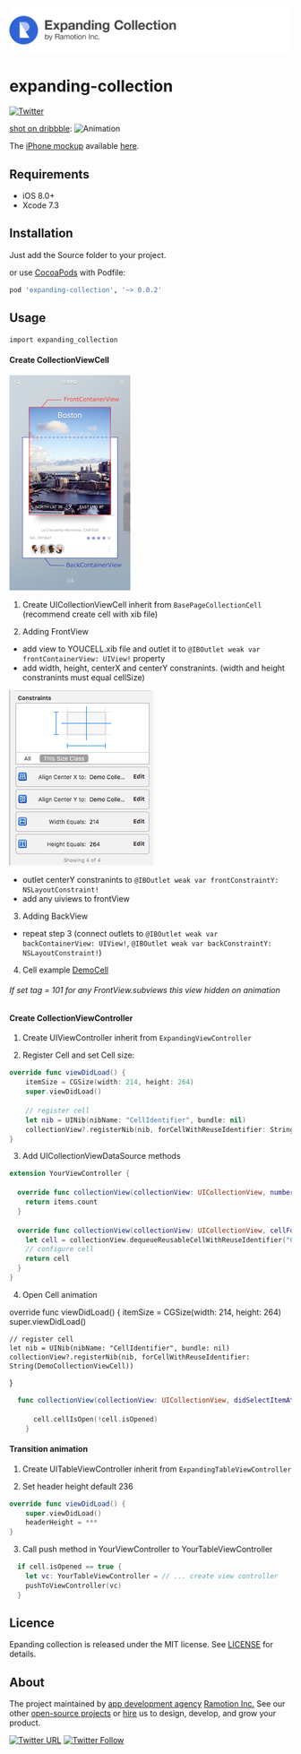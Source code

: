 ![header](./header.png)

# expanding-collection

[![Twitter](https://img.shields.io/badge/Twitter-@Ramotion-blue.svg?style=flat)](http://twitter.com/Ramotion)
<!-- [![CocoaPods](https://img.shields.io/cocoapods/p/Navigation-stack.svg)](https://cocoapods.org/pods/Navigation-stack) -->
<!-- [![CocoaPods](https://img.shields.io/cocoapods/v/Navigation-stack.svg)](http://cocoapods.org/pods/Navigation-stack) -->
<!-- [![Travis](https://img.shields.io/travis/Ramotion/navigation-stack.svg)](https://travis-ci.org/Ramotion/navigation-stack) -->
<!-- [![codebeat badge](https://codebeat.co/badges/c322a039-b06b-46d9-bf40-e48cf0365b97)](https://codebeat.co/projects/github-com-ramotion-navigation-stack) -->

[shot on dribbble](https://dribbble.com/shots/2741477-iOS-Expanding-Collection-Open-Source):
![Animation](preview.gif)

The [iPhone mockup](https://store.ramotion.com/product/iphone-6-mockups?utm_source=gthb&utm_medium=special&utm_campaign=expanding-collection) available [here](https://store.ramotion.com/product/iphone-6-mockups?utm_source=gthb&utm_medium=special&utm_campaign=expanding-collection).

## Requirements

- iOS 8.0+
- Xcode 7.3

## Installation

Just add the Source folder to your project.

or use [CocoaPods](https://cocoapods.org) with Podfile:
``` ruby
pod 'expanding-collection', '~> 0.0.2'
```
## Usage

`import expanding_collection`

#### Create CollectionViewCell
![cell](./images/image2.png)

1) Create UICollectionViewCell inherit from `BasePageCollectionCell` (recommend create cell with xib file)

2) Adding FrontView
  - add view to YOUCELL.xib file and outlet it to `@IBOutlet weak var frontContainerView: UIView!`  property  
  - add width, height, centerX and centerY constranints. (width and height constranints must equal cellSize)

  ![cell](./images/image1.png)  
  - outlet centerY constranints to `@IBOutlet weak var frontConstraintY: NSLayoutConstraint!`
  - add any uiviews to frontView

3) Adding BackView
  - repeat step 3 (connect outlets to `@IBOutlet weak var backContainerView: UIView!`, `@IBOutlet weak var backConstraintY: NSLayoutConstraint!`)

4) Cell example [DemoCell](https://github.com/Ramotion/expanding-collection/tree/master/DemoExpandingCollection/DemoExpandingCollection/ViewControllers/DemoViewController/Cells)

######   If set tag = 101 for any FrontView.subviews this view hidden on animation

#### Create CollectionViewController  

1) Create UIViewController inherit from `ExpandingViewController`

2) Register Cell and set Cell size:

  ``` swift
  override func viewDidLoad() {
      itemSize = CGSize(width: 214, height: 264)
      super.viewDidLoad()

      // register cell
      let nib = UINib(nibName: "CellIdentifier", bundle: nil)
      collectionView?.registerNib(nib, forCellWithReuseIdentifier: String(DemoCollectionViewCell))
  }
  ```

3) Add UICollectionViewDataSource methods

``` swift
extension YourViewController {

  override func collectionView(collectionView: UICollectionView, numberOfItemsInSection section: Int) -> Int {
    return items.count
  }

  override func collectionView(collectionView: UICollectionView, cellForItemAtIndexPath indexPath: NSIndexPath) -> UICollectionViewCell {
    let cell = collectionView.dequeueReusableCellWithReuseIdentifier("CellIdentifier"), forIndexPath: indexPath)
    // configure cell
    return cell
  }
}
```

4) Open Cell animation

override func viewDidLoad() {
    itemSize = CGSize(width: 214, height: 264)
    super.viewDidLoad()

    // register cell
    let nib = UINib(nibName: "CellIdentifier", bundle: nil)
    collectionView?.registerNib(nib, forCellWithReuseIdentifier: String(DemoCollectionViewCell))
}

``` swift
  func collectionView(collectionView: UICollectionView, didSelectItemAtIndexPath indexPath: NSIndexPath) {

      cell.cellIsOpen(!cell.isOpened)
    }
```

#### Transition animation

1) Create UITableViewController inherit from `ExpandingTableViewController`

2) Set header height default 236

``` swift
override func viewDidLoad() {
    super.viewDidLoad()
    headerHeight = ***
}  
```

3) Call push method in YourViewController to YourTableViewController

``` swift
  if cell.isOpened == true {
    let vc: YourTableViewController = // ... create view controller  
    pushToViewController(vc)
  }
```



## Licence

Epanding collection is released under the MIT license.
See [LICENSE](./LICENSE) for details.

## About
The project maintained by [app development agency](https://ramotion.com?utm_source=gthb&utm_medium=special&utm_campaign=expanding-collection) [Ramotion Inc.](https://ramotion.com?utm_source=gthb&utm_medium=special&utm_campaign=expanding-collection)
See our other [open-source projects](https://github.com/ramotion) or [hire](https://ramotion.com?utm_source=gthb&utm_medium=special&utm_campaign=expanding-collection) us to design, develop, and grow your product.

[![Twitter URL](https://img.shields.io/twitter/url/http/shields.io.svg?style=social)](https://twitter.com/intent/tweet?text=https://github.com/ramotion/expanding-collection)
[![Twitter Follow](https://img.shields.io/twitter/follow/ramotion.svg?style=social)](https://twitter.com/ramotion)
